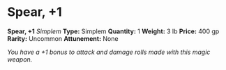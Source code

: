 # Spear, +1

**Spear, +1**
_Simplem_
**Type:** Simplem
**Quantity:** 1
**Weight:** 3 lb
**Price:** 400 gp
**Rarity:** Uncommon
**Attunement:** None

*You have a +1 bonus to attack and damage rolls made with this magic weapon.*